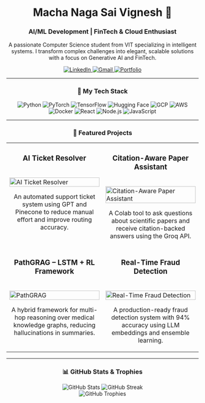 <div align="center">

# Macha Naga Sai Vignesh 👋

### AI/ML Development | FinTech & Cloud Enthusiast

<p align="center">
  A passionate Computer Science student from VIT specializing in intelligent systems. I transform complex challenges into elegant, scalable solutions with a focus on Generative AI and FinTech.
</p>

<div align="center">
  <a href="https://www.linkedin.com/in/your-profile" target="_blank">
    <img src="https://img.shields.io/badge/LinkedIn-0077B5?style=for-the-badge&logo=linkedin&logoColor=white" alt="LinkedIn"/>
  </a>
  <a href="mailto:saivigneshmacha@gmail.com">
    <img src="https://img.shields.io/badge/Gmail-D14836?style=for-the-badge&logo=gmail&logoColor=white" alt="Gmail"/>
  </a>
  <a href="YOUR_PORTFOLIO_URL" target="_blank"> <!-- Replace with your deployed portfolio URL -->
    <img src="https://img.shields.io/badge/Portfolio-3b82f6?style=for-the-badge&logo=google-chrome&logoColor=white" alt="Portfolio"/>
  </a>
</div>

---

### 🚀 My Tech Stack

<p align="center">
  <img src="https://img.shields.io/badge/Python-3776AB?style=for-the-badge&logo=python&logoColor=white" alt="Python" />
  <img src="https://img.shields.io/badge/PyTorch-EE4C2C?style=for-the-badge&logo=pytorch&logoColor=white" alt="PyTorch" />
  <img src="https://img.shields.io/badge/TensorFlow-FF6F00?style=for-the-badge&logo=tensorflow&logoColor=white" alt="TensorFlow" />
  <img src="https://img.shields.io/badge/Hugging_Face-FFD21E?style=for-the-badge&logo=hugging-face&logoColor=black" alt="Hugging Face" />
  <img src="https://img.shields.io/badge/Google_Cloud-4285F4?style=for-the-badge&logo=google-cloud&logoColor=white" alt="GCP" />
  <img src="https://img.shields.io/badge/Amazon_AWS-232F3E?style=for-the-badge&logo=amazon-aws&logoColor=white" alt="AWS" />
  <img src="https://img.shields.io/badge/Docker-2496ED?style=for-the-badge&logo=docker&logoColor=white" alt="Docker" />
  <img src="https://img.shields.io/badge/React-20232A?style=for-the-badge&logo=react&logoColor=61DAFB" alt="React" />
  <img src="https://img.shields.io/badge/Node.js-339933?style=for-the-badge&logo=nodedotjs&logoColor=white" alt="Node.js" />
  <img src="https://img.shields.io/badge/JavaScript-F7DF1E?style=for-the-badge&logo=javascript&logoColor=black" alt="JavaScript" />
</p>

---

### 🌟 Featured Projects

<table width="100%">
  <tr>
    <td width="50%" valign="top">
      <h3 align="center">AI Ticket Resolver</h3>
      <br />
      <a href="https://github.com/saivigneshmn/support-ticket-AI">
        <img src="https://i.imgur.com/Aszds5I.png" alt="AI Ticket Resolver" width="100%">
      </a>
      <br />
      <p align="center">
        An automated support ticket system using GPT and Pinecone to reduce manual effort and improve routing accuracy.
      </p>
    </td>
    <td width="50%" valign="top">
      <h3 align="center">Citation-Aware Paper Assistant</h3>
      <br />
      <a href="https://github.com/saivigneshmn/citation-aware-paper-assistant">
        <img src="https://i.imgur.com/gK245T8.png" alt="Citation-Aware Paper Assistant" width="100%">
      </a>
      <br />
      <p align="center">
        A Colab tool to ask questions about scientific papers and receive citation-backed answers using the Groq API.
      </p>
    </td>
  </tr>
  <tr>
    <td width="50%" valign="top">
      <h3 align="center">PathGRAG – LSTM + RL Framework</h3>
      <br />
      <a href="https://github.com/saivigneshmn/PathGRAG-Graph-Based-Reasoning-with-RL-LSTM">
        <img src="https://i.imgur.com/SAy2f21.png" alt="PathGRAG" width="100%">
      </a>
      <br />
      <p align="center">
        A hybrid framework for multi-hop reasoning over medical knowledge graphs, reducing hallucinations in summaries.
      </p>
    </td>
    <td width="50%" valign="top">
      <h3 align="center">Real-Time Fraud Detection</h3>
      <br />
      <a href="https://github.com/saivigneshmn/llm-fraud-detection-system-ai">
        <img src="https://i.imgur.com/6Xw652U.png" alt="Real-Time Fraud Detection" width="100%">
      </a>
      <br />
      <p align="center">
        A production-ready fraud detection system with 94% accuracy using LLM embeddings and ensemble learning.
      </p>
    </td>
  </tr>
</table>

---

### 📊 GitHub Stats & Trophies

<p align="center">
  <img src="https://github-readme-stats.vercel.app/api?username=saivigneshmn&show_icons=true&theme=tokyonight&hide_border=true&count_private=true" alt="GitHub Stats" />
  <img src="https://github-readme-streak-stats.herokuapp.com/?user=saivigneshmn&theme=tokyonight&hide_border=true" alt="GitHub Streak" />
  <br/>
  <img src="https://github-profile-trophy.vercel.app/?username=saivigneshmn&theme=tokyonight&no-frame=true&no-bg=true&margin-w=4" alt="GitHub Trophies" />
</p>

</div>

</markdown>
